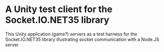 # A Unity test client for the Socket.IO.NET35 library

This Unity application (game?) servers as a test harness for the Socket.IO.NET35 library illustrating socket communication with a Node.JS server
